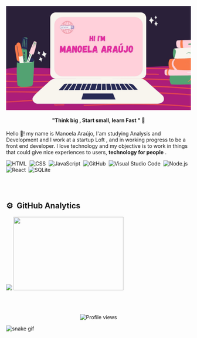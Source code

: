 <!--  :![](https://github.com/Manuua/Manuua/upload/main)
### <h2 align="center" > Olá ! Eu sou Manoela Araújo 😁</h2>  -->

 <img style="display: block;-webkit-user-select: none;margin: auto;cursor: zoom-in;background-color: hsl(0, 0%, 90%);transition: background-color 300ms;"  src = "https://github.com/Manuua/Manuua/blob/main/HI%20I'M%20MANU.jpg" /> 
 <h4 align="center" > "Think big , Start small, learn Fast " 💭 </h4> 
 
<p>    Hello 🙂!  my name is Manoela Araújo, I'am studying Analysis and Development and I work at a startup Loft , and in working progress to be a front end developer. I love technology and my objective is to work in things that could give nice experiences to users, <b> technology for people</b> .</p>
 
 
<!--  <div >
    <a href =" https://www.linkedin.com/in/manoela-araujo-2021/" target "_blank"><img src = "https://img.shields.io/badge/LinkedIn-0077B5?style=for-the-badge&logo=linkedin&logoColor=white"></a>
  </div> -->
<!-- //(https://github.com/Manuua/github-readme-stats) -->


 <a hrfe ="https://github.com/Manuua" > </a>
 
 
<!--  ## 🛠 &nbsp;Technologies  -->
 
![HTML](https://img.shields.io/badge/-HTML-05122A?style=flat&logo=HTML5)&nbsp;
![CSS](https://img.shields.io/badge/-CSS-05122A?style=flat&logo=CSS3&logoColor=1572B6)&nbsp;
![JavaScript](https://img.shields.io/badge/-JavaScript-05122A?style=flat&logo=javascript)&nbsp;
![GitHub](https://img.shields.io/badge/-GitHub-05122A?style=flat&logo=github)&nbsp;
![Visual Studio Code](https://img.shields.io/badge/-Visual%20Studio%20Code-05122A?style=flat&logo=visual-studio-code&logoColor=007ACC)&nbsp;
![Node.js](https://img.shields.io/badge/-Node.js-05122A?style=flat&logo=node.js)&nbsp;
![React](https://img.shields.io/badge/-React-05122A?style=flat&logo=react)&nbsp;
![SQLite](https://img.shields.io/badge/-SQLite-05122A?style=flat&logo=sqlite)&nbsp;
  
 <br></br>
  ## ⚙️ &nbsp;GitHub Analytics

<p align="left">
   
   <img height="200em" src = "https://github-readme-stats.vercel.app/api?username=Manuua&theme=synthwave&show_icons=true"/>
   <img width="300em" height="200em" src= "https://github-readme-stats.vercel.app/api/top-langs/?username=Manuua&theme=synthwave&show_icons=true&langs_count=8)](https://github.com/Manuua/github-readme-stats"/>
 
  <br></br>
  <p align="center"> <img src="https://komarev.com/ghpvc/?username=Manuua&color=red" alt="Profile views" /> </p>
  
 
 ![snake gif](https://github.com/Manuua/Manuua/blob/output/github-contribution-grid-snake.svg)

